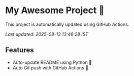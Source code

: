 # My Awesome Project 🚀

This project is automatically updated using GitHub Actions.

_Last updated: 2025-08-13 13:46:28 IST_

## Features
- Auto-update README using Python 🐍
- Auto Git push with GitHub Actions 🤖
